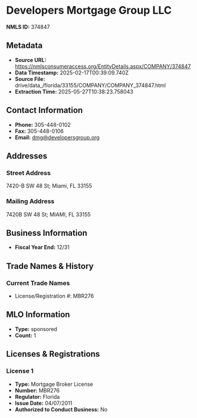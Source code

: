 # Developers Mortgage Group LLC

**NMLS ID:** 374847

## Metadata
- **Source URL:** https://nmlsconsumeraccess.org/EntityDetails.aspx/COMPANY/374847
- **Data Timestamp:** 2025-02-17T00:39:09.740Z
- **Source File:** drive/data_/florida/33155/COMPANY/COMPANY_374847.html
- **Extraction Time:** 2025-05-27T10:38:23.758043

## Contact Information
- **Phone:** 305-448-0102
- **Fax:** 305-448-0106
- **Email:** dmg@developersgroup.org

## Addresses
### Street Address
7420-B SW 48 St; Miami, FL 33155

### Mailing Address
7420B SW 48 St; MIAMI, FL 33155

## Business Information
- **Fiscal Year End:** 12/31

## Trade Names & History
### Current Trade Names
- License/Registration #: MBR276

## MLO Information
- **Type:** sponsored
- **Count:** 1

## Licenses & Registrations

### License 1
- **Type:** Mortgage Broker License
- **Number:** MBR276
- **Regulator:** Florida
- **Issue Date:** 04/07/2011
- **Authorized to Conduct Business:** No
